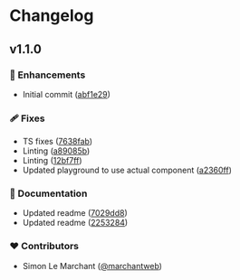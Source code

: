 # Changelog


## v1.1.0


### 🚀 Enhancements

- Initial commit ([abf1e29](https://github.com/marchantweb/nuxt-adaptive-teleport/commit/abf1e29))

### 🩹 Fixes

- TS fixes ([7638fab](https://github.com/marchantweb/nuxt-adaptive-teleport/commit/7638fab))
- Linting ([a89085b](https://github.com/marchantweb/nuxt-adaptive-teleport/commit/a89085b))
- Linting ([12bf7ff](https://github.com/marchantweb/nuxt-adaptive-teleport/commit/12bf7ff))
- Updated playground to use actual component ([a2360ff](https://github.com/marchantweb/nuxt-adaptive-teleport/commit/a2360ff))

### 📖 Documentation

- Updated readme ([7029dd8](https://github.com/marchantweb/nuxt-adaptive-teleport/commit/7029dd8))
- Updated readme ([2253284](https://github.com/marchantweb/nuxt-adaptive-teleport/commit/2253284))

### ❤️ Contributors

- Simon Le Marchant ([@marchantweb](http://github.com/marchantweb))

